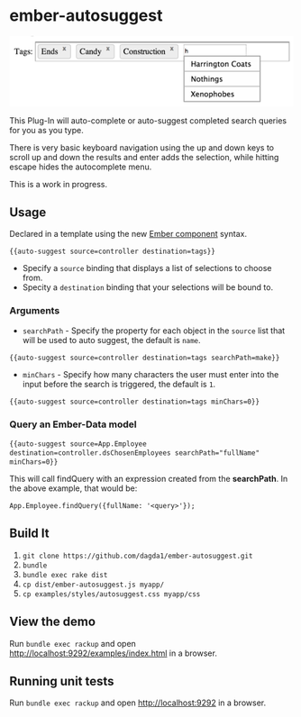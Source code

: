 ember-autosuggest
=================
![ember autosuggest](autosuggest.png)

This Plug-In will auto-complete or auto-suggest completed search queries for you as you type.

There is very basic keyboard navigation using the up and down keys to scroll up and down the results and enter adds the selection,
while hitting escape hides the autocomplete menu.

This is a work in progress. 

## Usage
Declared in a template using the new [Ember component](http://emberjs.com/api/classes/Ember.Component.html) syntax.
```
{{auto-suggest source=controller destination=tags}}
```
- Specify a `source` binding that displays a list of selections to choose from.
- Specity  a `destination` binding that your selections will be bound to.

### Arguments
- `searchPath` - Specify the property for each object in the `source` list that will be used to auto suggest, the default is `name`.

```
{{auto-suggest source=controller destination=tags searchPath=make}}
```

- `minChars` - Specify how many characters the user must enter into the input before the search is triggered, the default is `1`.
```
{{auto-suggest source=controller destination=tags minChars=0}}
```

### Query an Ember-Data model
```
{{auto-suggest source=App.Employee destination=controller.dsChosenEmployees searchPath="fullName" minChars=0}}
```
This will call findQuery with an expression created from the **searchPath**.  In the above example, that would be:
```
App.Employee.findQuery({fullName: '<query>'});
```
## Build It

1. `git clone https://github.com/dagda1/ember-autosuggest.git`
2. `bundle`
3. `bundle exec rake dist`
4. `cp dist/ember-autosuggest.js myapp/`
5. `cp examples/styles/autosuggest.css myapp/css`

## View the demo

Run ```bundle exec rackup``` and open [http://localhost:9292/examples/index.html](http://localhost:9292/examples/index.html) in a browser.

## Running unit tests

Run ```bundle exec rackup``` and open [http://localhost:9292](http://localhost:9292) in a browser.
